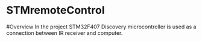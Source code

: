 # STMremoteControl

#Overview
In the project STM32F407 Discovery microcontroller is used as a connection between IR receiver and computer.


